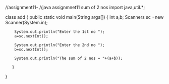 //assignment11-
//java assignmnet11 sum of 2 nos 
import java,util.*;

class add
{
    public static void main(String args[])
     {
        int a,b;
        Scanners sc =new Scanner(System.in);
        
        System.out.println("Enter the 1st no ");
        a=sc.nextInt();
        
        System.out.println("Enter the 2nd no ");
        b=sc.nextInt();
        
        System.out.println("The sum of 2 nos = "+(a+b));
        
       }
}
         
